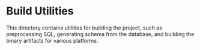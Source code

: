 Build Utilities
===============

This directory contains utilities for building the project, such as preprocessing SQL,
generating schema from the database, and building the binary artifacts for various platforms.